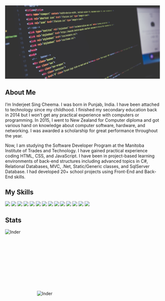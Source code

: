 ![plot](./assets/img/best-cover.jpg)


## About Me

I’m Inderjeet Sing Cheema. I was born in Punjab, India. I have been attached to technology
since my childhood. I finished my secondary education back in 2014 but I won’t get any 
practical experience with computers or programming. In 2015, I went to New Zealand for 
Computer diploma and got various hand on knowledge about computer software, hardware, 
and networking. I was awarded a scholarship for great performance throughout the year.

Now, I am studying the Software Developer Program at the Manitoba Institute of Trades and Technology.
I have gained practical experience coding HTML, CSS, and JavaScript. I have been in project-based learning environments of back-end structures including advanced topics in C#, Relational Databases, MVC, .Net, Static/Generic classes, and SqlServer Database. I had developed 20+ school projects using Front-End and Back-End skills.

## My Skills

<p>
  <img src="https://img.shields.io/badge/HTML5-E34F26?style=for-the-badge&logo=html5&logoColor=white" />
  <img src="https://img.shields.io/badge/CSS3-1572B6?style=for-the-badge&logo=css3&logoColor=white" />
  <img src="https://img.shields.io/badge/JavaScript-323330?style=for-the-badge&logo=javascript&logoColor=F7DF1E" />
  <img src="https://img.shields.io/badge/C%23-239120?style=for-the-badge&logo=c-sharp&logoColor=white" />
  <img src="https://img.shields.io/badge/.NET-512BD4?style=for-the-badge&logo=dotnet&logoColor=white" />
  <img src="https://img.shields.io/badge/Font_Awesome-339AF0?style=for-the-badge&logo=fontawesome&logoColor=white" />
  <img src="https://img.shields.io/badge/Github%20Actions-282a2e?style=for-the-badge&logo=githubactions&logoColor=367cfe" />
  <img src="https://img.shields.io/badge/Postman-FF6C37?style=for-the-badge&logo=Postman&logoColor=white" />
  <img src="https://img.shields.io/badge/React-20232A?style=for-the-badge&logo=react&logoColor=61DAFB" />
  <img src="https://img.shields.io/badge/Android_Studio-3DDC84?style=for-the-badge&logo=android-studio&logoColor=white" />
  <img src="https://img.shields.io/badge/Visual_Studio-5C2D91?style=for-the-badge&logo=visual%20studio&logoColor=white" />
  <img src="https://img.shields.io/badge/Visual_Studio_Code-0078D4?style=for-the-badge&logo=visual%20studio%20code&logoColor=white" />
  <img src="https://img.shields.io/badge/VirtualBox-21416b?style=for-the-badge&logo=VirtualBox&logoColor=white" />
  <img src="https://img.shields.io/badge/Freelancer-29B2FE?style=for-the-badge&logo=Freelancer&logoColor=white" />

 

</p>


## Stats
<!-- 
![My GitHub Stats](https://github-readme-stats.vercel.app/api/?username=Indercheema&theme=tokyonight)
![My GitHub Language Stats](https://github-readme-stats.vercel.app/api/top-langs/?username=Indercheema&theme=tokyonight) -->

<a href = "https://github.com/Indercheema">
    <img align="left" src="https://github-readme-stats.vercel.app/api/?username=Indercheema&theme=vue&show_icons=true" alt="Inder"  height="200" width="600">
    <img align="right" src="https://github-readme-stats.vercel.app/api/top-langs/?username=Indercheema&theme=vue" alt="Inder"  height="200" width="400">




